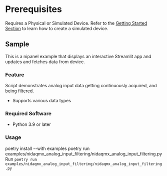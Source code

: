 Prerequisites 
===============
Requires a Physical or Simulated Device. Refer to the [Getting Started Section](https://github.com/ni/nidaqmx-python/blob/master/README.rst) to learn how to create a simulated device. 
## Sample

This is a nipanel example that displays an interactive Streamlit app and updates and fetches data from device.

### Feature

Script demonstrates analog input data getting continuously acquired, and being filtered. 
- Supports various data types

### Required Software

- Python 3.9 or later

### Usage

poetry install --with examples
poetry run examples/nidaqmx_analog_input_filtering/nidaqmx_analog_input_filtering.py
Run `poetry run examples/nidaqmx_analog_input_filtering/nidaqmx_analog_input_filtering.py`

